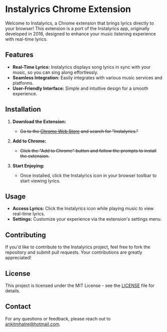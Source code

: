 # Instalyrics Chrome Extension

Welcome to Instalyrics, a Chrome extension that brings lyrics directly to your browser! This extension is a port of the Instalyrics app, originally developed in 2016, designed to enhance your music listening experience with real-time lyrics.

## Features

- **Real-Time Lyrics:** Instalyrics displays song lyrics in sync with your music, so you can sing along effortlessly.
- **Seamless Integration:** Easily integrates with various music services and platforms.
- **User-Friendly Interface:** Simple and intuitive design for a smooth experience.

## Installation

1. **Download the Extension:**
   -  ~~Go to the [Chrome Web Store](https://chrome.google.com/webstore) and search for "Instalyrics."~~

2. **Add to Chrome:**
   - ~~Click the "Add to Chrome" button and follow the prompts to install the extension.~~

3. **Start Enjoying:**
   - Once installed, click the Instalyrics icon in your browser toolbar to start viewing lyrics.

## Usage

- **Access Lyrics:** Click the Instalyrics icon while playing music to view real-time lyrics.
- **Settings:** Customize your experience via the extension's settings menu.

## Contributing

If you'd like to contribute to the Instalyrics project, feel free to fork the repository and submit pull requests. Your contributions are greatly appreciated!

## License

This project is licensed under the MIT License - see the [LICENSE](LICENSE) file for details.

## Contact

For any questions or feedback, please reach out to [ankitmhatre@hotmail.com](mailto:ankitmhatre@hotmail.com).
